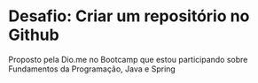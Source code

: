 # Desafio: Criar um repositório no Github
Proposto pela Dio.me no Bootcamp que estou participando sobre Fundamentos da Programação, Java e Spring
